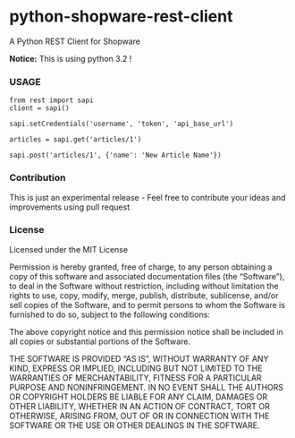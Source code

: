 python-shopware-rest-client
===========================

A Python REST Client for Shopware  
  
**Notice:** This is using python 3.2 !


### USAGE
	from rest import sapi
	client = sapi()

	sapi.setCredentials('username', 'token', 'api_base_url')

	articles = sapi.get('articles/1')

	sapi.post('articles/1', {'name': 'New Article Name'})


### Contribution
This is just an experimental release - Feel free to contribute your ideas and improvements using pull request

### License
Licensed under the MIT License

Permission is hereby granted, free of charge, to any person obtaining a copy of this 
software and associated documentation files (the “Software”), to deal in the 
Software without restriction, including without limitation the rights to use, copy, 
modify, merge, publish, distribute, sublicense, and/or sell copies of the Software, 
and to permit persons to whom the Software is furnished to do so, subject to the 
following conditions:

The above copyright notice and this permission notice shall be included in all copies 
or substantial portions of the Software.

THE SOFTWARE IS PROVIDED “AS IS”, WITHOUT WARRANTY OF ANY KIND, EXPRESS OR 
IMPLIED, INCLUDING BUT NOT LIMITED TO THE WARRANTIES OF MERCHANTABILITY, FITNESS FOR A 
PARTICULAR PURPOSE AND NONINFRINGEMENT. IN NO EVENT SHALL THE AUTHORS OR COPYRIGHT 
HOLDERS BE LIABLE FOR ANY CLAIM, DAMAGES OR OTHER LIABILITY, WHETHER IN AN ACTION OF 
CONTRACT, TORT OR OTHERWISE, ARISING FROM, OUT OF OR IN CONNECTION WITH THE SOFTWARE 
OR THE USE OR OTHER DEALINGS IN THE SOFTWARE.
